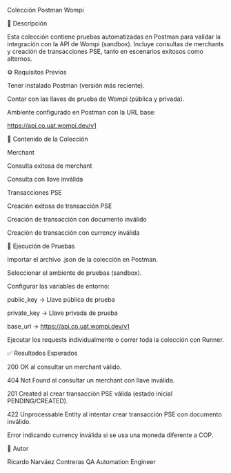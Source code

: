  Colección Postman Wompi
 
📌 Descripción

Esta colección contiene pruebas automatizadas en Postman para validar la integración con la API de Wompi (sandbox).
Incluye consultas de merchants y creación de transacciones PSE, tanto en escenarios exitosos como alternos.

⚙️ Requisitos Previos

Tener instalado Postman (versión más reciente).

Contar con las llaves de prueba de Wompi (pública y privada).

Ambiente configurado en Postman con la URL base:

https://api.co.uat.wompi.dev/v1

📂 Contenido de la Colección

Merchant

Consulta exitosa de merchant

Consulta con llave inválida

Transacciones PSE

Creación exitosa de transacción PSE

Creación de transacción con documento inválido

Creación de transacción con currency inválida

🚀 Ejecución de Pruebas

Importar el archivo .json de la colección en Postman.

Seleccionar el ambiente de pruebas (sandbox).

Configurar las variables de entorno:

public_key → Llave pública de prueba

private_key → Llave privada de prueba

base_url → https://api.co.uat.wompi.dev/v1

Ejecutar los requests individualmente o correr toda la colección con Runner.

✅ Resultados Esperados

200 OK al consultar un merchant válido.

404 Not Found al consultar un merchant con llave inválida.

201 Created al crear transacción PSE válida (estado inicial PENDING/CREATED).

422 Unprocessable Entity al intentar crear transacción PSE con documento inválido.

Error indicando currency inválida si se usa una moneda diferente a COP.

👤 Autor

Ricardo Narváez Contreras
QA Automation Engineer
